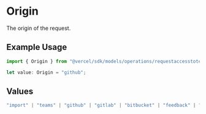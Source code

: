 # Origin

The origin of the request.

## Example Usage

```typescript
import { Origin } from "@vercel/sdk/models/operations/requestaccesstoteam.js";

let value: Origin = "github";
```

## Values

```typescript
"import" | "teams" | "github" | "gitlab" | "bitbucket" | "feedback" | "organization-teams"
```